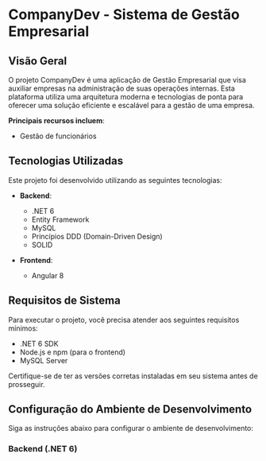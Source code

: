 # CompanyDev - Sistema de Gestão Empresarial

## Visão Geral

O projeto CompanyDev é uma aplicação de Gestão Empresarial que visa auxiliar empresas na administração de suas operações internas. Esta plataforma utiliza uma arquitetura moderna e tecnologias de ponta para oferecer uma solução eficiente e escalável para a gestão de uma empresa.

**Principais recursos incluem**:

- Gestão de funcionários

## Tecnologias Utilizadas

Este projeto foi desenvolvido utilizando as seguintes tecnologias:

- **Backend**:
  - .NET 6
  - Entity Framework
  - MySQL
  - Princípios DDD (Domain-Driven Design)
  - SOLID

- **Frontend**:
  - Angular 8

## Requisitos de Sistema

Para executar o projeto, você precisa atender aos seguintes requisitos mínimos:

- .NET 6 SDK
- Node.js e npm (para o frontend)
- MySQL Server

Certifique-se de ter as versões corretas instaladas em seu sistema antes de prosseguir.

## Configuração do Ambiente de Desenvolvimento

Siga as instruções abaixo para configurar o ambiente de desenvolvimento:

### Backend (.NET 6)
